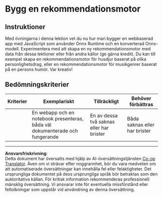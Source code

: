 <!--
CO_OP_TRANSLATOR_METADATA:
{
  "original_hash": "799ed651e2af0a7cad17c6268db11578",
  "translation_date": "2025-09-05T21:53:08+00:00",
  "source_file": "4-Classification/4-Applied/assignment.md",
  "language_code": "sv"
}
-->
# Bygg en rekommendationsmotor

## Instruktioner

Med övningarna i denna lektion vet du nu hur man bygger en webbaserad app med JavaScript som använder Onnx Runtime och en konverterad Onnx-modell. Experimentera med att skapa en ny rekommendationsmotor med data från dessa lektioner eller från andra källor (ge gärna kredit). Du kan till exempel skapa en rekommendationsmotor för husdjur baserat på olika personlighetsdrag, eller en rekommendationsmotor för musikgenrer baserat på en persons humör. Var kreativ!

## Bedömningskriterier

| Kriterier | Exemplariskt                                                           | Tillräckligt                          | Behöver förbättras                |
| --------- | ---------------------------------------------------------------------- | ------------------------------------- | --------------------------------- |
|           | En webapp och en notebook presenteras, båda väl dokumenterade och fungerande | En av dessa två saknas eller har brister | Båda saknas eller har brister     |

---

**Ansvarsfriskrivning**:  
Detta dokument har översatts med hjälp av AI-översättningstjänsten [Co-op Translator](https://github.com/Azure/co-op-translator). Även om vi strävar efter noggrannhet, bör du vara medveten om att automatiserade översättningar kan innehålla fel eller felaktigheter. Det ursprungliga dokumentet på dess ursprungliga språk bör betraktas som den auktoritativa källan. För kritisk information rekommenderas professionell mänsklig översättning. Vi ansvarar inte för eventuella missförstånd eller feltolkningar som uppstår vid användning av denna översättning.